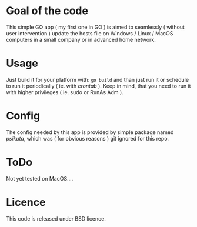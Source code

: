 # Goal of the code
This simple GO app ( my first one in GO ) is aimed to seamlessly ( without user intervention ) update the hosts file on Windows / Linux / MacOS computers in a small company or in advanced home network.

# Usage
Just build it for your platform with:
```go build```
and than just run it or schedule to run it periodically ( ie. with *crontab* ).
Keep in mind, that you need to run it with higher privileges ( ie. sudo or RunAs Adm ).

# Config
The config needed by this app is provided by simple package named *psikuta*, which was ( for obvious reasons ) git ignored for this repo.

# ToDo
Not yet tested on MacOS....

# Licence
This code is released under BSD licence. 
